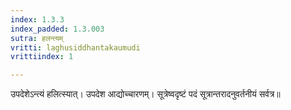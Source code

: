 ```yaml
---
index: 1.3.3
index_padded: 1.3.003
sutra: हलन्त्यम्
vritti: laghusiddhantakaumudi
vrittiindex: 1

---
```

उपदेशेऽन्त्यं हलित्स्यात्। उपदेश आद्योच्चारणम्। सूत्रेष्वदृष्टं पदं सूत्रान्तरादनुवर्तनीयं सर्वत्र॥